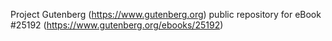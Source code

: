 Project Gutenberg (https://www.gutenberg.org) public repository for eBook #25192 (https://www.gutenberg.org/ebooks/25192)
